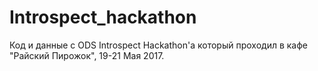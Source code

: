 # Introspect_hackathon
Код и данные с ODS Introspect Hackathon'а который проходил в кафе "Райский Пирожок", 19-21 Мая 2017.
